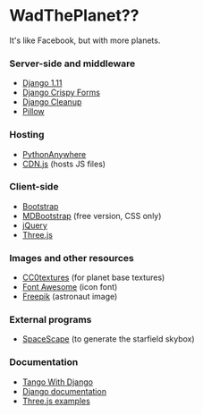 # WadThePlanet??
It's like Facebook, but with more planets.

### Server-side and middleware
- [Django 1.11](https://www.djangoproject.com/)
- [Django Crispy Forms](https://django-crispy-forms.readthedocs.io/en/latest/)
- [Django Cleanup](https://github.com/un1t/django-cleanup)
- [Pillow](https://pillow.readthedocs.io/en/stable/)

### Hosting
- [PythonAnywhere](https://pythonanywhere.com)
- [CDN.js](https://cdnjs.com/) (hosts JS files)

### Client-side
- [Bootstrap](https://getbootstrap.com)
- [MDBootstrap](https://mdbootstrap.com/) (free version, CSS only)
- [jQuery](https://jquery.com)
- [Three.js](https://threejs.org)

### Images and other resources
- [CC0textures](https://cc0textures.com/view.php?tex=Ground14) (for planet base textures)
- [Font Awesome](https://fontawesome.com/font) (icon font)
- [Freepik](https://www.freepik.com/free-vector/classic-astronaut-character-with-flat-design_2868156.htm) (astronaut image)

### External programs
- [SpaceScape](http://alexcpeterson.com/spacescape/) (to generate the starfield skybox)

### Documentation
- [Tango With Django](https://www.tangowithdjango.com/)
- [Django documentation](https://docs.djangoproject.com/en/1.11/)
- [Three.js examples](https://threejs.org/examples/)